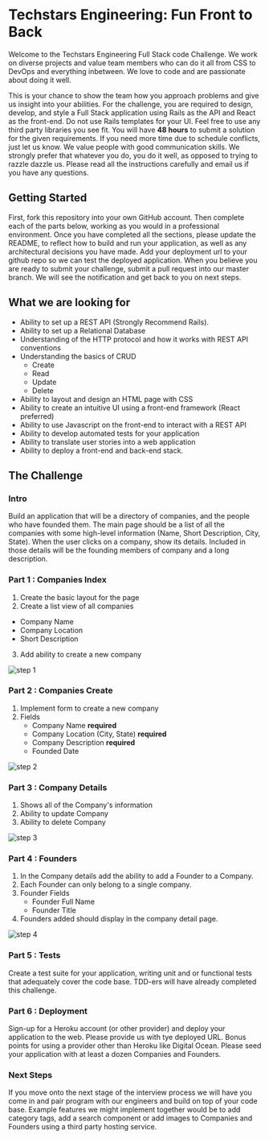 # Techstars Engineering: Fun Front to Back

Welcome to the Techstars Engineering Full Stack code Challenge. We work on diverse projects and value team members who can do it all from CSS to DevOps and everything inbetween.  We love to code and are passionate about doing it well.

This is your chance to show the team how you approach problems and give us insight into your abilities. For the challenge, you are required to design, develop, and style a Full Stack application using Rails as the API and React as the front-end. Do not use Rails templates for your UI. Feel free to use any third party libraries you see fit. You will have **48 hours** to submit a solution for the given requirements.  If you need more time due to schedule conflicts, just let us know.  We value people with good communication skills. We strongly prefer that whatever you do, you do it well, as opposed to trying to razzle dazzle us.  Please read all the instructions carefully and email us if you have any questions. 

## Getting Started
First, fork this repository into your own GitHub account. Then complete each of the parts below, working as you would in a professional environment. Once you have completed all the sections, please update the README, to reflect how to build and run your application, as well as any architectural decisions you have made. Add your deployment url to your github repo so we can test the deployed application. When you believe you are ready to submit your challenge, submit a pull request into our master branch. We will see the notification and get back to you on next steps. 

## What we are looking for

* Ability to set up a REST API (Strongly Recommend Rails).
* Ability to set up a Relational Database
* Understanding of the HTTP protocol and how it works with REST API conventions
* Understanding the basics of CRUD
  * Create
  * Read
  * Update
  * Delete
* Ability to layout and design an HTML page with CSS
* Ability to create an intuitive UI using a front-end framework (React preferred)
* Ability to use Javascript on the front-end to interact with a REST API
* Ability to develop automated tests for your application
* Ability to translate user stories into a web application
* Ability to deploy a front-end and back-end stack.


## The Challenge

### Intro

Build an application that will be a directory of companies, and the people who have founded them. The main page should be a list of all the companies with some high-level information (Name, Short Description, City, State). When the user clicks on a company, show its details. Included in those details will be the founding members of company and a long description.

### Part 1 : Companies Index

1. Create the basic layout for the page
2. Create a list view of all companies
  * Company Name
  * Company Location
  * Short Description
3. Add ability to create a new company


![step 1](Step_1.png)

### Part 2 : Companies Create

1. Implement form to create a new company
2. Fields
    * Company Name __required__
    * Company Location (City, State) __required__
    * Company Description __required__
    * Founded Date


![step 2](Step_2.png)

### Part 3 : Company Details

1. Shows all of the Company's information
2. Ability to update Company
3. Ability to delete Company


![step 3](Step_3.png)

### Part 4 : Founders

1. In the Company details add the ability to add a Founder to a Company.
2. Each Founder can only belong to a single company.
3. Founder  Fields
    * Founder Full Name
    * Founder Title
4. Founders added should display in the company detail page.

![step 4](Step_4.png)

### Part 5 : Tests
Create a test suite for your application, writing unit and or functional tests that adequately cover the code base. TDD-ers will have already completed this challenge.

### Part 6 : Deployment 
 Sign-up for a Heroku account (or other provider) and deploy your application to the web. Please provide us with tye deployed URL. Bonus points for using a provider other than Heroku like Digital Ocean.  Please seed your application with at least a dozen Companies and Founders.

### Next Steps
If you move onto the next stage of the interview process we will have you come in and pair program with our engineers and build on top of your code base.  Example features we might implement together would be to add category tags, add a search component or add images to Companies and Founders using a third party hosting service.


